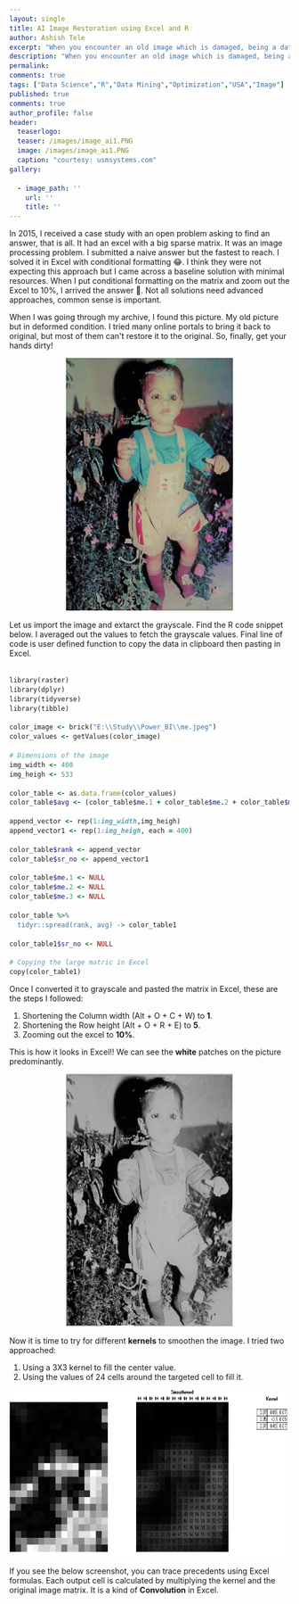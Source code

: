 ```yaml
---
layout: single
title: AI Image Restoration using Excel and R
author: Ashish Tele
excerpt: "When you encounter an old image which is damaged, being a data scientist, you need to find a way to restore the image."
description: "When you encounter an old image which is damaged, being a data scientist, you need to find a way to restore the image."
permalink:
comments: true
tags: ["Data Science","R","Data Mining","Optimization","USA","Image"]
published: true
comments: true
author_profile: false
header:
  teaserlogo:
  teaser: /images/image_ai1.PNG
  image: /images/image_ai1.PNG
  caption: "courtesy: usmsystems.com"
gallery:

  - image_path: ''
    url: ''
    title: ''
---
```


In 2015, I received a case study with an open problem asking to find an answer, that is all. It had an excel with a big sparse matrix. It was an image processing problem. I submitted a naive answer but the fastest to reach. I solved it in Excel with conditional formatting 😂. I think they were not expecting this approach but I came across a baseline solution with minimal resources. When I put conditional formatting on the matrix and zoom out the Excel to 10%, I arrived the answer 💪. Not all solutions need advanced approaches, common sense is important. 

When I was going through my archive, I found this picture. My old picture but in deformed condition. I tried many online portals to bring it back to original, but most of them can't restore it to the original. So, finally, get your hands dirty!

<p align="center">
  <img width="300" height="453" src="/images/me.jpeg">
</p>

Let us import the image and extarct the grayscale. Find the R code snippet below. I averaged out the values to fetch the grayscale values. Final line of code is user defined function to copy the data in clipboard then pasting in Excel.

```ruby

library(raster)
library(dplyr)
library(tidyverse)
library(tibble)

color_image <- brick("E:\\Study\\Power_BI\\me.jpeg")
color_values <- getValues(color_image)

# Dimensions of the image
img_width <- 400
img_heigh <- 533

color_table <- as.data.frame(color_values)
color_table$avg <- (color_table$me.1 + color_table$me.2 + color_table$me.3)/3

append_vector <- rep(1:img_width,img_heigh)
append_vector1 <- rep(1:img_heigh, each = 400)
  
color_table$rank <- append_vector
color_table$sr_no <- append_vector1

color_table$me.1 <- NULL
color_table$me.2 <- NULL
color_table$me.3 <- NULL

color_table %>% 
  tidyr::spread(rank, avg) -> color_table1

color_table1$sr_no <- NULL

# Copying the large matric in Excel
copy(color_table1)

```
Once I converted it to grayscale and pasted the matrix in Excel, these are the steps I followed:

1. Shortening the Column width (Alt + O + C + W) to **1**.
2. Shortening the Row height (Alt + O + R + E) to **5**.
3. Zooming out the excel to **10%**.

This is how it looks in Excel!! We can see the **white** patches on the picture predominantly. 

<p align="center">
  <img width="300" height="453" src="/images/me1.PNG">
</p>

Now it is time to try for different **kernels** to smoothen the image. I tried two approached:

1. Using a 3X3 kernel to fill the center value.
2. Using the values of 24 cells around the targeted cell to fill it.

<p align="center">
  <img width="700" height="300" src="/images/kernel1.PNG">
</p>

If you see the below screenshot, you can trace precedents using Excel formulas. Each output cell is calculated by multiplying the kernel and the original image matrix. It is a kind of **Convolution** in Excel.
